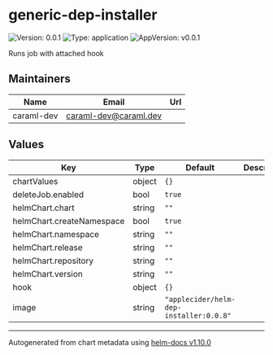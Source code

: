 # generic-dep-installer

![Version: 0.0.1](https://img.shields.io/badge/Version-0.0.1-informational?style=flat-square) ![Type: application](https://img.shields.io/badge/Type-application-informational?style=flat-square) ![AppVersion: v0.0.1](https://img.shields.io/badge/AppVersion-v0.0.1-informational?style=flat-square)

Runs job with attached hook

## Maintainers

| Name | Email | Url |
| ---- | ------ | --- |
| caraml-dev | <caraml-dev@caraml.dev> |  |

## Values

| Key | Type | Default | Description |
|-----|------|---------|-------------|
| chartValues | object | `{}` |  |
| deleteJob.enabled | bool | `true` |  |
| helmChart.chart | string | `""` |  |
| helmChart.createNamespace | bool | `true` |  |
| helmChart.namespace | string | `""` |  |
| helmChart.release | string | `""` |  |
| helmChart.repository | string | `""` |  |
| helmChart.version | string | `""` |  |
| hook | object | `{}` |  |
| image | string | `"applecider/helm-dep-installer:0.0.8"` |  |

----------------------------------------------
Autogenerated from chart metadata using [helm-docs v1.10.0](https://github.com/norwoodj/helm-docs/releases/v1.10.0)
